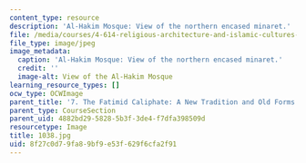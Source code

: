 ```yaml
---
content_type: resource
description: 'Al-Hakim Mosque: View of the northern encased minaret.'
file: /media/courses/4-614-religious-architecture-and-islamic-cultures-fall-2002/8f27c0d79fa89bf9e53f629f6cfa2f91_1038.jpg
file_type: image/jpeg
image_metadata:
  caption: 'Al-Hakim Mosque: View of the northern encased minaret.'
  credit: ''
  image-alt: View of the Al-Hakim Mosque
learning_resource_types: []
ocw_type: OCWImage
parent_title: '7. The Fatimid Caliphate: A New Tradition and Old Forms'
parent_type: CourseSection
parent_uid: 4882bd29-5828-5b3f-3de4-f7dfa398509d
resourcetype: Image
title: 1038.jpg
uid: 8f27c0d7-9fa8-9bf9-e53f-629f6cfa2f91
---
```

